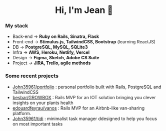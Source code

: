 <h1 align=center>Hi, I'm Jean 👋</h1>

### My stack

- Back-end &#8594; **Ruby on Rails, Sinatra, Flask**
- Front-end &#8594; **Stimulus.js, TailwindCSS, Bootstrap** (learning ReactJS)
- DB &#8594; **PostgreSQL, MySQL, SQLite3**
- Infra &#8594; **AWS, Heroku, Netlify, Vercel**
- Design &#8594; **Figma, Sketch, Adobe CS Suite**
- Project &#8594; **JIRA, Trello, agile methods**

### Some recent projects

- [John35961/portfolio](https://github.com/John35961/portfolio) : personal portfolio built with Rails, PostgreSQL and TailwindCSS
- [besbar/GROWBOX](https://github.com/besbar/GROWBOX) : Rails MVP for an IOT solution bringing you clever insights on your plants health
- [edouardfeyrau/vanos](https://github.com/edouardfeyrau/vanos) : Rails MVP for an Airbnb-like van-sharing platform.
- [John35961/tidi](https://github.com/John35961/tidi) : minimalist task manager ddesigned to help you focus on most important tasks
